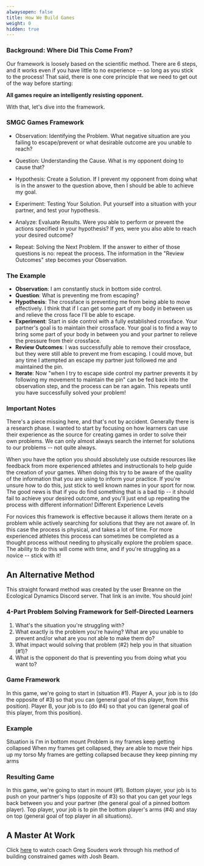 ```yaml
---
alwaysopen: false
title: How We Build Games
weight: 0
hidden: true
---
```


### Background: Where Did This Come From?
Our framework is loosely based on the scientific method. There are 6 steps, and it works even if you have little to no experience -- so long as you stick to the process! That said, there is one core principle that we need to get out of the way before starting:

**All games require an intelligently resisting opponent.**

With that, let's dive into the framework.

### SMGC Games Framework

* Observation: Identifying the Problem. What negative situation are you failing to escape/prevent or what desirable outcome are you unable to reach?

* Question: Understanding the Cause. What is my opponent doing to cause that?

* Hypothesis: Create a Solution. If I prevent my opponent from doing what is in the answer to the question above, then I should be able to achieve my goal.

* Experiment: Testing Your Solution. Put yourself into a situation with your partner, and test your hypothesis.

* Analyze: Evaluate Results. Were you able to perform or prevent the actions specified in your hypothesis? If yes, were you also able to reach your desired outcome?

* Repeat: Solving the Next Problem. If the answer to either of those questions is no: repeat the process. The information in the "Review Outcomes" step becomes your Observation.

### The Example

* **Observation**: I am constantly stuck in bottom side control.
* **Question**: What is preventing me from escaping?
* **Hypothesis**: The crossface is preventing me from being able to move effectively. I think that if I can get some part of my body in between us and relieve the cross face I'll be able to escape.
* **Experiment**: Start in side control with a fully established crossface. Your partner's goal is to maintain their crossface. Your goal is to find a way to bring some part of your body in between you and your partner to relieve the pressure from their crossface.
* **Review Outcomes**: I was successfully able to remove their crossface, but they were still able to prevent me from escaping. I could move, but any time I attempted an escape my partner just followed me and maintained the pin.
* **Iterate**: Now "when I try to escape side control my partner prevents it by following my movement to maintain the pin" can be fed back into the observation step, and the process can be ran again. This repeats until you have successfully solved your problem!

### Important Notes

There's a piece missing here, and that's not by accident. Generally there is a research phase. I wanted to start by focusing on how learners can use their experience as the source for creating games in order to solve their own problems. We can only almost always search the internet for solutions to our problems -- not quite always.

When you have the option you should absolutely use outside resources like feedback from more experienced athletes and instructionals to help guide the creation of your games. When doing this try to be aware of the quality of the information that you are using to inform your practice. If you're unsure how to do this, just stick to well known names in your sport for now. The good news is that if you do find something that is a bad tip -- it should fail to achieve your desired outcome, and you'll just end up repeating the process with different information!
Different Experience Levels

For novices this framework is effective because it allows them iterate on a problem while actively searching for solutions that they are not aware of. In this case the process is physical, and takes a lot of time. For more experienced athletes this process can sometimes be completed as a thought process without needing to physically explore the problem space. The ability to do this will come with time, and if you're struggling as a novice -- stick with it!

## An Alternative Method

This straight forward method was created by the user Breanne on the Ecological Dynamics Discord server. That link is an invite. You should join!

### 4-Part Problem Solving Framework for Self-Directed Learners

1) What's the situation you're struggling with?
2) What exactly is the problem you're having? What are you unable to prevent and/or what are you not able to make them do?
3) What impact would solving that problem (#2) help you in that situation (#1)?
4) What is the opponent do that is preventing you from doing what you want to?

### Game Framework

In this game, we're going to start in (situation #1). Player A, your job is to (do the opposite of #3) so that you can (general goal of this player, from this position). Player B, your job is to (do #4) so that you can (general goal of this player, from this position).

### Example

Situation is I'm in bottom mount
Problem is my frames keep getting collapsed
When my frames get collapsed, they are able to move their hips up my torso
My frames are getting collapsed because they keep pinning my arms

### Resulting Game

In this game, we're going to start in mount (#1). Bottom player, your job is to push on your partner's hips (opposite of #3) so that you can get your legs back between you and your partner (the general goal of a pinned bottom player). Top player, your job is to pin the bottom player's arms (#4) and stay on top (general goal of top player in all situations).

## A Master At Work

Click [here](https://youtu.be/Tz11q_hZ4JU?si=7kSg9lgEFAQPRMAg) to watch coach Greg Souders work through his method of building constrained games with Josh Beam.
